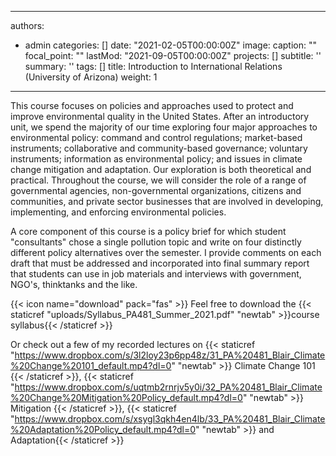
---
authors:
- admin
categories: []
date: "2021-02-05T00:00:00Z"
image:
  caption: ""
  focal_point: ""
lastMod: "2021-09-05T00:00:00Z"
projects: []
subtitle: ''
summary: ''
tags: []
title: Introduction to International Relations (University of Arizona)
weight: 1
---

This course focuses on policies and approaches used to protect and improve environmental quality in the United States. After an introductory unit, we spend the majority of our time exploring four major approaches to environmental policy: command and control regulations; market-based instruments; collaborative and community-based governance; voluntary instruments; information as environmental policy; and issues in climate change mitigation and adaptation. Our exploration is both theoretical and practical. Throughout the course, we will consider the role of a range of governmental agencies, non-governmental organizations, citizens and communities, and private sector businesses that are involved in developing, implementing, and enforcing environmental policies.

A core component of this course is a policy brief for which student "consultants" chose a single pollution topic and write on four distinctly different policy alternatives over the semester. I provide comments on each draft that must be addressed and incorporated into final summary report that students can use in job materials and interviews with government, NGO's, thinktanks and the like.

{{< icon name="download" pack="fas" >}} Feel free to download the {{< staticref "uploads/Syllabus_PA481_Summer_2021.pdf" "newtab" >}}course syllabus{{< /staticref >}}

Or check out a few of my recorded lectures on {{< staticref "https://www.dropbox.com/s/3l2loy23p6pp48z/31_PA%20481_Blair_Climate%20Change%20101_default.mp4?dl=0" "newtab" >}} Climate Change 101 {{< /staticref >}}, {{< staticref "https://www.dropbox.com/s/uqtmb2rnrjv5y0i/32_PA%20481_Blair_Climate%20Change%20Mitigation%20Policy_default.mp4?dl=0" "newtab" >}} Mitigation {{< /staticref >}}, {{< staticref "https://www.dropbox.com/s/xsygl3qkh4en4lb/33_PA%20481_Blair_Climate%20Adaptation%20Policy_default.mp4?dl=0" "newtab" >}} and Adaptation{{< /staticref >}}

